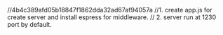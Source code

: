 //4b4c389afd05b18847f1862dda32ad67af94057a
//1. create app.js for create server and install espress for middleware.
// 2. server run at 1230 port by default.
